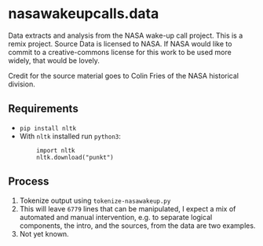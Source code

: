 # nasawakeupcalls.data

Data extracts and analysis from the NASA wake-up call project. This is a remix
project. Source Data is licensed to NASA. If NASA would like to commit to a
creative-commons license for this work to be used more widely, that would be
lovely.

Credit for the source material goes to Colin Fries of the NASA historical
division.

## Requirements

* `pip install nltk`
* With `nltk` installed run `python3`:

```
		import nltk
		nltk.download("punkt")
```
## Process

1. Tokenize output using `tokenize-nasawakeup.py`
2. This will leave `6779` lines that can be manipulated, I expect a mix of
   automated and manual intervention, e.g. to separate logical components,
   the intro, and the sources, from the data are two examples.
3. Not yet known.

